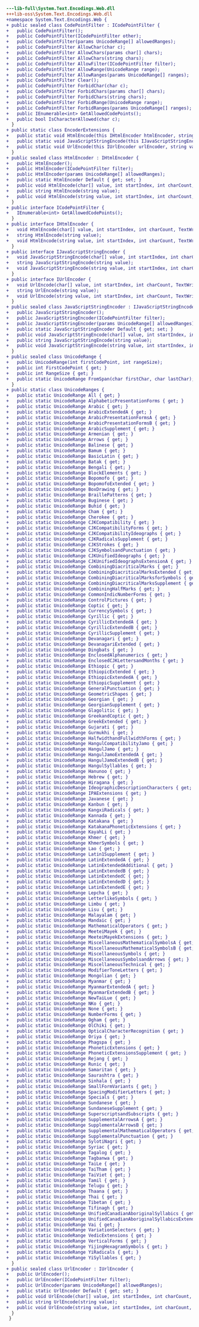 ﻿```diff
---lib-full\System.Text.Encodings.Web.dll
+++lib-oss\System.Text.Encodings.Web.dll
+namespace System.Text.Encodings.Web {
+ public sealed class CodePointFilter : ICodePointFilter {
+   public CodePointFilter();
+   public CodePointFilter(ICodePointFilter other);
+   public CodePointFilter(params UnicodeRange[] allowedRanges);
+   public CodePointFilter AllowChar(char c);
+   public CodePointFilter AllowChars(params char[] chars);
+   public CodePointFilter AllowChars(string chars);
+   public CodePointFilter AllowFilter(ICodePointFilter filter);
+   public CodePointFilter AllowRange(UnicodeRange range);
+   public CodePointFilter AllowRanges(params UnicodeRange[] ranges);
+   public CodePointFilter Clear();
+   public CodePointFilter ForbidChar(char c);
+   public CodePointFilter ForbidChars(params char[] chars);
+   public CodePointFilter ForbidChars(string chars);
+   public CodePointFilter ForbidRange(UnicodeRange range);
+   public CodePointFilter ForbidRanges(params UnicodeRange[] ranges);
+   public IEnumerable<int> GetAllowedCodePoints();
+   public bool IsCharacterAllowed(char c);
  }
+ public static class EncoderExtensions {
+   public static void HtmlEncode(this IHtmlEncoder htmlEncoder, string value, TextWriter output);
+   public static void JavaScriptStringEncode(this IJavaScriptStringEncoder javaScriptStringEncoder, string value, TextWriter output);
+   public static void UrlEncode(this IUrlEncoder urlEncoder, string value, TextWriter output);
  }
+ public sealed class HtmlEncoder : IHtmlEncoder {
+   public HtmlEncoder();
+   public HtmlEncoder(ICodePointFilter filter);
+   public HtmlEncoder(params UnicodeRange[] allowedRanges);
+   public static HtmlEncoder Default { get; set; }
+   public void HtmlEncode(char[] value, int startIndex, int charCount, TextWriter output);
+   public string HtmlEncode(string value);
+   public void HtmlEncode(string value, int startIndex, int charCount, TextWriter output);
  }
+ public interface ICodePointFilter {
+   IEnumerable<int> GetAllowedCodePoints();
  }
+ public interface IHtmlEncoder {
+   void HtmlEncode(char[] value, int startIndex, int charCount, TextWriter output);
+   string HtmlEncode(string value);
+   void HtmlEncode(string value, int startIndex, int charCount, TextWriter output);
  }
+ public interface IJavaScriptStringEncoder {
+   void JavaScriptStringEncode(char[] value, int startIndex, int charCount, TextWriter output);
+   string JavaScriptStringEncode(string value);
+   void JavaScriptStringEncode(string value, int startIndex, int charCount, TextWriter output);
  }
+ public interface IUrlEncoder {
+   void UrlEncode(char[] value, int startIndex, int charCount, TextWriter output);
+   string UrlEncode(string value);
+   void UrlEncode(string value, int startIndex, int charCount, TextWriter output);
  }
+ public sealed class JavaScriptStringEncoder : IJavaScriptStringEncoder {
+   public JavaScriptStringEncoder();
+   public JavaScriptStringEncoder(ICodePointFilter filter);
+   public JavaScriptStringEncoder(params UnicodeRange[] allowedRanges);
+   public static JavaScriptStringEncoder Default { get; set; }
+   public void JavaScriptStringEncode(char[] value, int startIndex, int charCount, TextWriter output);
+   public string JavaScriptStringEncode(string value);
+   public void JavaScriptStringEncode(string value, int startIndex, int charCount, TextWriter output);
  }
+ public sealed class UnicodeRange {
+   public UnicodeRange(int firstCodePoint, int rangeSize);
+   public int FirstCodePoint { get; }
+   public int RangeSize { get; }
+   public static UnicodeRange FromSpan(char firstChar, char lastChar);
  }
+ public static class UnicodeRanges {
+   public static UnicodeRange All { get; }
+   public static UnicodeRange AlphabeticPresentationForms { get; }
+   public static UnicodeRange Arabic { get; }
+   public static UnicodeRange ArabicExtendedA { get; }
+   public static UnicodeRange ArabicPresentationFormsA { get; }
+   public static UnicodeRange ArabicPresentationFormsB { get; }
+   public static UnicodeRange ArabicSupplement { get; }
+   public static UnicodeRange Armenian { get; }
+   public static UnicodeRange Arrows { get; }
+   public static UnicodeRange Balinese { get; }
+   public static UnicodeRange Bamum { get; }
+   public static UnicodeRange BasicLatin { get; }
+   public static UnicodeRange Batak { get; }
+   public static UnicodeRange Bengali { get; }
+   public static UnicodeRange BlockElements { get; }
+   public static UnicodeRange Bopomofo { get; }
+   public static UnicodeRange BopomofoExtended { get; }
+   public static UnicodeRange BoxDrawing { get; }
+   public static UnicodeRange BraillePatterns { get; }
+   public static UnicodeRange Buginese { get; }
+   public static UnicodeRange Buhid { get; }
+   public static UnicodeRange Cham { get; }
+   public static UnicodeRange Cherokee { get; }
+   public static UnicodeRange CJKCompatibility { get; }
+   public static UnicodeRange CJKCompatibilityForms { get; }
+   public static UnicodeRange CJKCompatibilityIdeographs { get; }
+   public static UnicodeRange CJKRadicalsSupplement { get; }
+   public static UnicodeRange CJKStrokes { get; }
+   public static UnicodeRange CJKSymbolsandPunctuation { get; }
+   public static UnicodeRange CJKUnifiedIdeographs { get; }
+   public static UnicodeRange CJKUnifiedIdeographsExtensionA { get; }
+   public static UnicodeRange CombiningDiacriticalMarks { get; }
+   public static UnicodeRange CombiningDiacriticalMarksExtended { get; }
+   public static UnicodeRange CombiningDiacriticalMarksforSymbols { get; }
+   public static UnicodeRange CombiningDiacriticalMarksSupplement { get; }
+   public static UnicodeRange CombiningHalfMarks { get; }
+   public static UnicodeRange CommonIndicNumberForms { get; }
+   public static UnicodeRange ControlPictures { get; }
+   public static UnicodeRange Coptic { get; }
+   public static UnicodeRange CurrencySymbols { get; }
+   public static UnicodeRange Cyrillic { get; }
+   public static UnicodeRange CyrillicExtendedA { get; }
+   public static UnicodeRange CyrillicExtendedB { get; }
+   public static UnicodeRange CyrillicSupplement { get; }
+   public static UnicodeRange Devanagari { get; }
+   public static UnicodeRange DevanagariExtended { get; }
+   public static UnicodeRange Dingbats { get; }
+   public static UnicodeRange EnclosedAlphanumerics { get; }
+   public static UnicodeRange EnclosedCJKLettersandMonths { get; }
+   public static UnicodeRange Ethiopic { get; }
+   public static UnicodeRange EthiopicExtended { get; }
+   public static UnicodeRange EthiopicExtendedA { get; }
+   public static UnicodeRange EthiopicSupplement { get; }
+   public static UnicodeRange GeneralPunctuation { get; }
+   public static UnicodeRange GeometricShapes { get; }
+   public static UnicodeRange Georgian { get; }
+   public static UnicodeRange GeorgianSupplement { get; }
+   public static UnicodeRange Glagolitic { get; }
+   public static UnicodeRange GreekandCoptic { get; }
+   public static UnicodeRange GreekExtended { get; }
+   public static UnicodeRange Gujarati { get; }
+   public static UnicodeRange Gurmukhi { get; }
+   public static UnicodeRange HalfwidthandFullwidthForms { get; }
+   public static UnicodeRange HangulCompatibilityJamo { get; }
+   public static UnicodeRange HangulJamo { get; }
+   public static UnicodeRange HangulJamoExtendedA { get; }
+   public static UnicodeRange HangulJamoExtendedB { get; }
+   public static UnicodeRange HangulSyllables { get; }
+   public static UnicodeRange Hanunoo { get; }
+   public static UnicodeRange Hebrew { get; }
+   public static UnicodeRange Hiragana { get; }
+   public static UnicodeRange IdeographicDescriptionCharacters { get; }
+   public static UnicodeRange IPAExtensions { get; }
+   public static UnicodeRange Javanese { get; }
+   public static UnicodeRange Kanbun { get; }
+   public static UnicodeRange KangxiRadicals { get; }
+   public static UnicodeRange Kannada { get; }
+   public static UnicodeRange Katakana { get; }
+   public static UnicodeRange KatakanaPhoneticExtensions { get; }
+   public static UnicodeRange KayahLi { get; }
+   public static UnicodeRange Khmer { get; }
+   public static UnicodeRange KhmerSymbols { get; }
+   public static UnicodeRange Lao { get; }
+   public static UnicodeRange Latin1Supplement { get; }
+   public static UnicodeRange LatinExtendedA { get; }
+   public static UnicodeRange LatinExtendedAdditional { get; }
+   public static UnicodeRange LatinExtendedB { get; }
+   public static UnicodeRange LatinExtendedC { get; }
+   public static UnicodeRange LatinExtendedD { get; }
+   public static UnicodeRange LatinExtendedE { get; }
+   public static UnicodeRange Lepcha { get; }
+   public static UnicodeRange LetterlikeSymbols { get; }
+   public static UnicodeRange Limbu { get; }
+   public static UnicodeRange Lisu { get; }
+   public static UnicodeRange Malayalam { get; }
+   public static UnicodeRange Mandaic { get; }
+   public static UnicodeRange MathematicalOperators { get; }
+   public static UnicodeRange MeeteiMayek { get; }
+   public static UnicodeRange MeeteiMayekExtensions { get; }
+   public static UnicodeRange MiscellaneousMathematicalSymbolsA { get; }
+   public static UnicodeRange MiscellaneousMathematicalSymbolsB { get; }
+   public static UnicodeRange MiscellaneousSymbols { get; }
+   public static UnicodeRange MiscellaneousSymbolsandArrows { get; }
+   public static UnicodeRange MiscellaneousTechnical { get; }
+   public static UnicodeRange ModifierToneLetters { get; }
+   public static UnicodeRange Mongolian { get; }
+   public static UnicodeRange Myanmar { get; }
+   public static UnicodeRange MyanmarExtendedA { get; }
+   public static UnicodeRange MyanmarExtendedB { get; }
+   public static UnicodeRange NewTaiLue { get; }
+   public static UnicodeRange NKo { get; }
+   public static UnicodeRange None { get; }
+   public static UnicodeRange NumberForms { get; }
+   public static UnicodeRange Ogham { get; }
+   public static UnicodeRange OlChiki { get; }
+   public static UnicodeRange OpticalCharacterRecognition { get; }
+   public static UnicodeRange Oriya { get; }
+   public static UnicodeRange Phagspa { get; }
+   public static UnicodeRange PhoneticExtensions { get; }
+   public static UnicodeRange PhoneticExtensionsSupplement { get; }
+   public static UnicodeRange Rejang { get; }
+   public static UnicodeRange Runic { get; }
+   public static UnicodeRange Samaritan { get; }
+   public static UnicodeRange Saurashtra { get; }
+   public static UnicodeRange Sinhala { get; }
+   public static UnicodeRange SmallFormVariants { get; }
+   public static UnicodeRange SpacingModifierLetters { get; }
+   public static UnicodeRange Specials { get; }
+   public static UnicodeRange Sundanese { get; }
+   public static UnicodeRange SundaneseSupplement { get; }
+   public static UnicodeRange SuperscriptsandSubscripts { get; }
+   public static UnicodeRange SupplementalArrowsA { get; }
+   public static UnicodeRange SupplementalArrowsB { get; }
+   public static UnicodeRange SupplementalMathematicalOperators { get; }
+   public static UnicodeRange SupplementalPunctuation { get; }
+   public static UnicodeRange SylotiNagri { get; }
+   public static UnicodeRange Syriac { get; }
+   public static UnicodeRange Tagalog { get; }
+   public static UnicodeRange Tagbanwa { get; }
+   public static UnicodeRange TaiLe { get; }
+   public static UnicodeRange TaiTham { get; }
+   public static UnicodeRange TaiViet { get; }
+   public static UnicodeRange Tamil { get; }
+   public static UnicodeRange Telugu { get; }
+   public static UnicodeRange Thaana { get; }
+   public static UnicodeRange Thai { get; }
+   public static UnicodeRange Tibetan { get; }
+   public static UnicodeRange Tifinagh { get; }
+   public static UnicodeRange UnifiedCanadianAboriginalSyllabics { get; }
+   public static UnicodeRange UnifiedCanadianAboriginalSyllabicsExtended { get; }
+   public static UnicodeRange Vai { get; }
+   public static UnicodeRange VariationSelectors { get; }
+   public static UnicodeRange VedicExtensions { get; }
+   public static UnicodeRange VerticalForms { get; }
+   public static UnicodeRange YijingHexagramSymbols { get; }
+   public static UnicodeRange YiRadicals { get; }
+   public static UnicodeRange YiSyllables { get; }
  }
+ public sealed class UrlEncoder : IUrlEncoder {
+   public UrlEncoder();
+   public UrlEncoder(ICodePointFilter filter);
+   public UrlEncoder(params UnicodeRange[] allowedRanges);
+   public static UrlEncoder Default { get; set; }
+   public void UrlEncode(char[] value, int startIndex, int charCount, TextWriter output);
+   public string UrlEncode(string value);
+   public void UrlEncode(string value, int startIndex, int charCount, TextWriter output);
  }
 }
```
